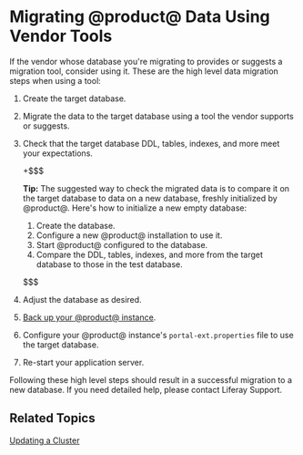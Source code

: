 # Migrating @product@ Data Using Vendor Tools [](id=migrating-product-data-using-vendor-tools)

If the vendor whose database you're migrating to provides or suggests a
migration tool, consider using it. These are the high level data migration steps
when using a tool:

1.  Create the target database. 

2.  Migrate the data to the target database using a tool the vendor supports or 
    suggests. 

3.  Check that the target database DDL, tables, indexes, and more meet your 
    expectations. 

    +$$$

    **Tip:** The suggested way to check the migrated data is to compare it 
    on the target database to data on a new  database, freshly initialized by
    @product@. Here's how to initialize a new empty database: 
    
    1.  Create the database.
    2.  Configure a new @product@ installation to use it.
    3.  Start @product@ configured to the database.
    4.  Compare the DDL, tables, indexes, and more from the target database to
        those in the test database. 

    $$$

4.  Adjust the database as desired.

5.  [Back up your @product@ instance](/discover/deployment/-/knowledge_base/7-0/backing-up-a-liferay-installation). 

6.  Configure your @product@ instance's `portal-ext.properties` file to use the 
    target database.

7.  Re-start your application server. 

Following these high level steps should result in a successful migration to
a new database. If you need detailed help, please contact Liferay Support.

## Related Topics 

[Updating a Cluster](/discover/deployment/-/knowledge_base/7-0/updating-a-cluster)
